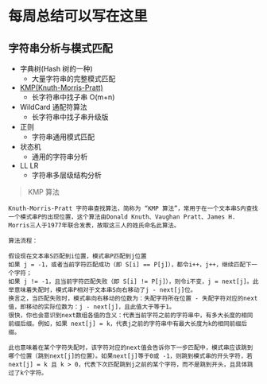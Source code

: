 # 每周总结可以写在这里

## 字符串分析与模式匹配

- 字典树(Hash 树的一种)
  - 大量字符串的完整模式匹配
- [KMP(Knuth-Morris-Pratt)](https://zh.wikipedia.org/wiki/%E5%85%8B%E5%8A%AA%E6%96%AF-%E8%8E%AB%E9%87%8C%E6%96%AF-%E6%99%AE%E6%8B%89%E7%89%B9%E7%AE%97%E6%B3%95)
  - 长字符串中找子串 O(m+n)
- WildCard 通配符算法
  - 长字符串中找子串升级版
- 正则
  - 字符串通用模式匹配
- 状态机
  - 通用的字符串分析
- LL LR
  - 字符串多层级结构分析

> KMP 算法

    Knuth-Morris-Pratt 字符串查找算法，简称为 “KMP 算法”，常用于在一个文本串S内查找一个模式串P的出现位置，这个算法由Donald Knuth、Vaughan Pratt、James H. Morris三人于1977年联合发表，故取这三人的姓氏命名此算法。

    算法流程：

    假设现在文本串S匹配到i位置，模式串P匹配到j位置
    如果 j = -1，或者当前字符匹配成功（即 S[i] == P[j]），都令i++，j++，继续匹配下一个字符；
    如果 j != -1，且当前字符匹配失败（即 S[i] != P[j]），则令i不变，j = next[j]。此举意味着失配时，模式串P相对于文本串S向右移动了j - next[j]位。
    换言之，当匹配失败时，模式串向右移动的位数为：失配字符所在位置 - 失配字符对应的next值，即移动的实际位数为：j - next[j]，且此值大于等于1。
    很快，你也会意识到next数组各值的含义：代表当前字符之前的字符串中，有多大长度的相同前缀后缀。例如，如果 next[j] = k，代表j之前的字符串中有最大长度为k的相同前缀后缀。

    此也意味着在某个字符失配时，该字符对应的next值会告诉你下一步匹配中，模式串应该跳到哪个位置（跳到next[j]的位置）。如果next[j]等于0或 -1，则跳到模式串的开头字符，若next[j] = k 且 k > 0，代表下次匹配跳到j之前的某个字符，而不是跳到开头，且具体跳过了k个字符。
